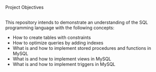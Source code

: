 Project Objectives<br><br>

This repository intends to demonstrate an understanding of the SQL programming language with the following concepts:<br>
* How to create tables with constraints<br>
* How to optimize queries by adding indexes<br>
* What is and how to implement stored procedures and functions in MySQL<br>
* What is and how to implement views in MySQL<br>
* What is and how to implement triggers in MySQL

